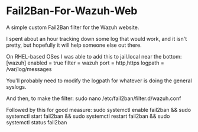 # Fail2Ban-For-Wazuh-Web
A simple custom Fail2Ban filter for the Wazuh website.

I spent about an hour tracking down some log that would work, and it isn't pretty, but hopefully it will help someone else out there.

On RHEL-based OSes I was able to add this to jail.local near the bottom:
[wazuh]
enabled	= true
filter = wazuh
port = http,https
logpath = /var/log/messages

You'll probably need to modify the logpath for whatever is doing the general syslogs.

And then, to make the filter:
sudo nano /etc/fail2ban/filter.d/wazuh.conf

Followed by this for good measure:
sudo systemctl enable fail2ban && sudo systemctl start fail2ban && sudo systemctl restart fail2ban && sudo systemctl status fail2ban
